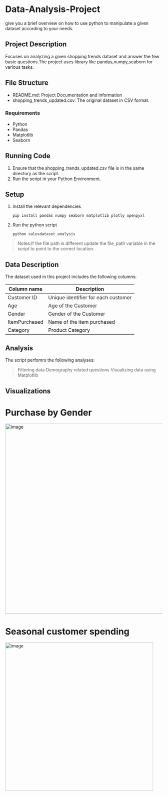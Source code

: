 # Data-Analysis-Project
give you a brief overview on how to use python to manipulate a given dataset according to your needs.

## Project Description
Focuses on analyzing a given shopping trends dataset and answer the few basic questions.The project uses library like pandas,numpy,seaborn for various tasks.

## File Structure
- README.md: Project Documentation and information
- shopping_trends_updated.csv: The original dataset in CSV format.

### Requirements
- Python
- Pandas
- Matplotlib
- Seaborn

## Running Code
1. Ensure that the shopping_trends_updated.csv file is in the same directory as the script.
2. Run the script in your Python Environment.

## Setup
1. Install the relevant dependencies
   ```
   pip install pandas numpy seaborn matplotlib plotly openpyxl
   ```
2. Run the python script
   ```
   python salesdataset_analysis
   ```

> Notes:If the file path is different update the file_path variable in the script to point to the correct location.

## Data Description
The dataset used in this project includes the following columns:

| Column name  | Description                        |
|--------------|------------------------------------|
|Customer ID   | Unique identifier for each customer|
|Age           |  Age of the Customer               |
|Gender        |  Gender of the Customer            |
|ItemPurchased |  Name of the item purchased        |
|Category      |  Product Category                  |

## Analysis
 The script perfomrs the following analyses:
 > Filtering data
 > Demography related questions
 > Visualizing data using Matplotlib

## Visualizations
# Purchase by Gender
<img width="606" alt="image" src="https://github.com/user-attachments/assets/77621a55-9bff-4fbf-ba51-382e65be05e6" />

# Seasonal customer spending
<img width="473" alt="image" src="https://github.com/user-attachments/assets/40431b9e-48d4-40b3-aca0-61bbddfeb663" />




     
